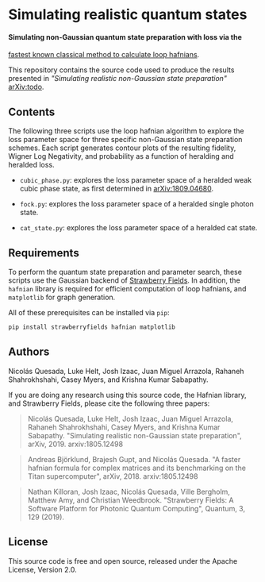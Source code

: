 # Simulating realistic quantum states

#### Simulating non-Gaussian quantum state preparation with loss via the
[fastest known classical method to calculate loop hafnians](https://github.com/XanaduAI/hafnian).

This repository contains the source code used to produce the results presented in
*"Simulating realistic non-Gaussian state preparation"* [arXiv:todo](https://arxiv.org/abs/1809.04680).

## Contents

The following three scripts use the loop hafnian algorithm to explore the loss
parameter space for three specific non-Gaussian state preparation schemes. Each script generates
contour plots of the resulting fidelity, Wigner Log Negativity, and probability as a function
of heralding and heralded loss.

* `cubic_phase.py`: explores the loss parameter space of a heralded weak cubic phase state,
  as first determined in [arXiv:1809.04680](https://arxiv.org/abs/1809.04680).

* `fock.py`: explores the loss parameter space of a heralded single photon state.

* `cat_state.py`: explores the loss parameter space of a heralded cat state.


## Requirements

To perform the quantum state preparation and parameter search, these scripts use the
Gaussian backend of [Strawberry Fields](https://github.com/XanaduAI/strawberryfields).
In addition, the `hafnian` library is required for efficient computation of loop hafnians,
and `matplotlib` for graph generation.

All of these prerequisites can be installed via `pip`:

```bash
pip install strawberryfields hafnian matplotlib
```

## Authors

Nicolás Quesada, Luke Helt, Josh Izaac, Juan Miguel Arrazola, Rahaneh Shahrokhshahi,
Casey Myers, and Krishna Kumar Sabapathy.

If you are doing any research using this source code, the Hafnian library, and
Strawberry Fields, please cite the following three papers:

> Nicolás Quesada, Luke Helt, Josh Izaac, Juan Miguel Arrazola, Rahaneh Shahrokhshahi,
Casey Myers, and Krishna Kumar Sabapathy. "Simulating realistic non-Gaussian state preparation",
> arXiv, 2019. arxiv:1805.12498

> Andreas Björklund, Brajesh Gupt, and Nicolás Quesada. "A faster hafnian formula
> for complex matrices and its benchmarking on the Titan supercomputer", arXiv, 2018.
> arxiv:1805.12498

> Nathan Killoran, Josh Izaac, Nicolás Quesada, Ville Bergholm, Matthew Amy, and
> Christian Weedbrook. "Strawberry Fields: A Software Platform for Photonic Quantum Computing",
> Quantum, 3, 129 (2019).

## License

This source code is free and open source, released under the Apache License, Version 2.0.
